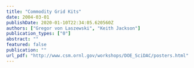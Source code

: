 ```yaml
---
title: "Commodity Grid Kits"
date: 2004-03-01
publishDate: 2020-01-10T22:34:05.620560Z
authors: ["Gregor von Laszewski", "Keith Jackson"]
publication_types: ["0"]
abstract: ""
featured: false
publication: ""
url_pdf: "http://www.csm.ornl.gov/workshops/DOE_SciDAC/posters.html"
---
```


